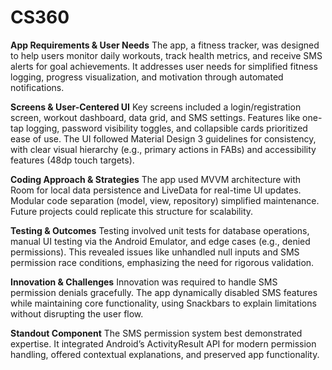# CS360

**App Requirements & User Needs**
The app, a fitness tracker, was designed to help users monitor daily workouts, track health metrics, and receive SMS alerts for goal achievements. It addresses user needs for simplified fitness logging, progress visualization, and motivation through automated notifications.

**Screens & User-Centered UI**
Key screens included a login/registration screen, workout dashboard, data grid, and SMS settings. Features like one-tap logging, password visibility toggles, and collapsible cards prioritized ease of use. The UI followed Material Design 3 guidelines for consistency, with clear visual hierarchy (e.g., primary actions in FABs) and accessibility features (48dp touch targets).

**Coding Approach & Strategies**
The app used MVVM architecture with Room for local data persistence and LiveData for real-time UI updates. Modular code separation (model, view, repository) simplified maintenance. Future projects could replicate this structure for scalability.

**Testing & Outcomes**
Testing involved unit tests for database operations, manual UI testing via the Android Emulator, and edge cases (e.g., denied permissions). This revealed issues like unhandled null inputs and SMS permission race conditions, emphasizing the need for rigorous validation.

**Innovation & Challenges**
Innovation was required to handle SMS permission denials gracefully. The app dynamically disabled SMS features while maintaining core functionality, using Snackbars to explain limitations without disrupting the user flow.

**Standout Component**
The SMS permission system best demonstrated expertise. It integrated Android’s ActivityResult API for modern permission handling, offered contextual explanations, and preserved app functionality.
